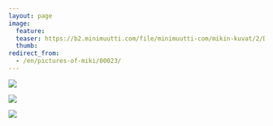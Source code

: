 ```yaml
---
layout: page
image:
  feature:
  teaser: https://b2.minimuutti.com/file/minimuutti-com/mikin-kuvat/2/DSC05543-245px.jpg
  thumb:
redirect_from:
  - /en/pictures-of-miki/00023/
---
```


[![](https://b2.minimuutti.com/file/minimuutti-com/mikin-kuvat/2/DSC05528-800px.jpg)](https://dl.dropboxusercontent.com/sh/ea1wtnz7z734o12/AADkJQ2kItaELW-5snvd4Yh9a/mikin-kuvat/2/DSC05528.jpg)

[![](https://b2.minimuutti.com/file/minimuutti-com/mikin-kuvat/2/DSC05534-800px.jpg)](https://dl.dropboxusercontent.com/sh/ea1wtnz7z734o12/AAB3G2SSaUGg5HZ7qyBrYx_Qa/mikin-kuvat/2/DSC05534.jpg)

[![](https://b2.minimuutti.com/file/minimuutti-com/mikin-kuvat/2/DSC05543-800px.jpg)](https://dl.dropboxusercontent.com/sh/ea1wtnz7z734o12/AACG_vAH8M5Kx4e2L3pnRa19a/mikin-kuvat/2/DSC05543.jpg)
